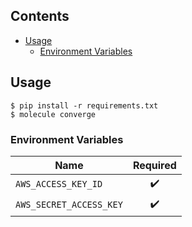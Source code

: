 ## Contents

- [Usage](#usage)
  - [Environment Variables](#environment-variables)

## Usage

    $ pip install -r requirements.txt
    $ molecule converge

### Environment Variables

| Name | Required |
|------|:--------:|
| `AWS_ACCESS_KEY_ID` | :heavy_check_mark: |
| `AWS_SECRET_ACCESS_KEY` | :heavy_check_mark: |

